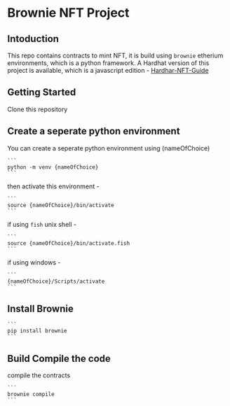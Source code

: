 # Brownie NFT Project

## Intoduction

This repo contains contracts to mint NFT, it is build using `brownie` etherium environments, which is a python framework. A Hardhat version of this project is available, which is a javascript edition - 
[Hardhar-NFT-Guide](https://github.com/priyanshu87694/FCC-NFT-Guide)

## Getting Started

Clone this repository

## Create a seperate python environment

You can create a seperate python environment using (nameOfChoice)

    ```
    python -m venv {nameOfChoice}
    ```

then activate this environment - 

    ```
    source {nameOfChoice}/bin/activate
    ```

if using `fish` unix shell -

    ```
    source {nameOfChoice}/bin/activate.fish
    ```

if using windows -

    ```
    {nameOfChoice}/Scripts/activate
    ```


## Install Brownie

    ```
    pip install brownie
    ```

## Build Compile the code

compile the contracts 

    ```
    brownie compile
    ```